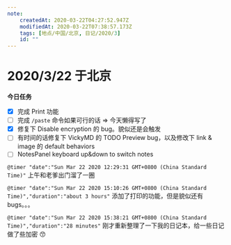 ```yaml
---
note:
    createdAt: 2020-03-22T04:27:52.947Z
    modifiedAt: 2020-03-22T07:38:57.173Z
    tags: [地点/中国/北京, 日记/2020/3]
    id: ""
---
```

# 2020/3/22 于北京

**今日任务**
* [x] 完成 Print 功能
* [ ] 完成 `/paste` 命令如果可行的话 => 今天懒得写了
* [x] 修复下 Disable encryption 的 bug。貌似还是会触发
* [ ] 有时间的话修复下 VickyMD 的 TODO Preview bug，以及修改下 link & image 的 default behaviors
* [ ] NotesPanel keyboard up&down to switch notes

`@timer "date":"Sun Mar 22 2020 12:29:31 GMT+0800 (China Standard Time)"`
上午和老爹出门溜了一圈  

`@timer "date":"Sun Mar 22 2020 15:10:26 GMT+0800 (China Standard Time)","duration":"about 3 hours"`
添加了打印的功能，但是貌似还有 bugs。。。

`@timer "date":"Sun Mar 22 2020 15:38:21 GMT+0800 (China Standard Time)","duration":"28 minutes"`
刚才重新整理了一下我的日记本，给一些日记做了些加密 😙


